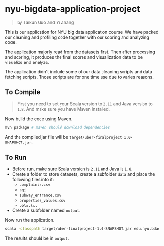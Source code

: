 nyu-bigdata-application-project
===============================

> by Taikun Guo and Yi Zhang

This is our application for NYU big data application course. We have packed our cleaning and profiling code together with our scoring and analyzing code.  

The application majorly read from the datasets first. Then after processing and scoring, it produces the final scores and visualization data to be visualize and analyze.

The application didn't include some of our data cleaning scripts and data fetching scripts. Those scripts are for one time use due to varies reasons.

## To Compile
> First you need to set your Scala version to `2.11` and Java version to `1.8`. And make sure you have Maven installed.

Now build the code using Maven.
```bash
mvn package # maven should download dependencies
```
And the compiled jar file will be `target/uber-finalproject-1.0-SNAPSHOT.jar`.

## To Run
- Before run, make sure Scala version is `2.11` and Java is `1.8`.  
- Create a folder to store datasets, create a subfolder `data` and place the following files into it:
  * `complaints.csv`
  * `aqi`
  * `subway_entrance.csv`
  * `properties_values.csv`
  * `bbls.txt`
- Create a subfolder named `output`.

Now run the application.
```bash
scala -classpath target/uber-finalproject-1.0-SNAPSHOT.jar edu.nyu.bdad.tkyz.App <the_path_of_the_datasets>
```
The results should be in `output`.
